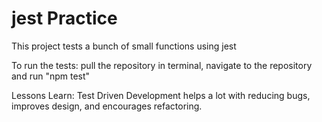 # jest Practice

This project tests a bunch of small functions using jest

To run the tests:
pull the repository
in terminal, navigate to the repository and run "npm test"

Lessons Learn:
Test Driven Development helps a lot with reducing bugs, improves design, and encourages refactoring.
